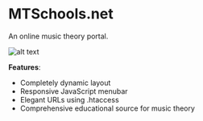 # MTSchools.net
An online music theory portal.

![alt text](https://i.ibb.co/XjYyWmY/mtschool.png)

**Features**:
- Completely dynamic layout
- Responsive JavaScript menubar
- Elegant URLs using .htaccess
- Comprehensive educational source for music theory
